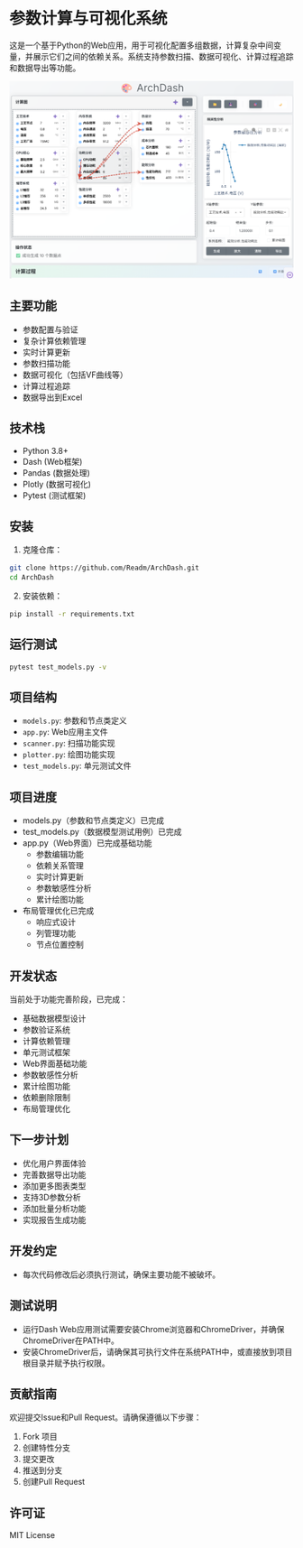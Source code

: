 # 参数计算与可视化系统

这是一个基于Python的Web应用，用于可视化配置多组数据，计算复杂中间变量，并展示它们之间的依赖关系。系统支持参数扫描、数据可视化、计算过程追踪和数据导出等功能。

![系统界面预览](screenshot.png)

## 主要功能

- 参数配置与验证
- 复杂计算依赖管理
- 实时计算更新
- 参数扫描功能
- 数据可视化（包括VF曲线等）
- 计算过程追踪
- 数据导出到Excel

## 技术栈

- Python 3.8+
- Dash (Web框架)
- Pandas (数据处理)
- Plotly (数据可视化)
- Pytest (测试框架)

## 安装

1. 克隆仓库：
```bash
git clone https://github.com/Readm/ArchDash.git
cd ArchDash
```

2. 安装依赖：
```bash
pip install -r requirements.txt
```

## 运行测试

```bash
pytest test_models.py -v
```

## 项目结构

- `models.py`: 参数和节点类定义
- `app.py`: Web应用主文件
- `scanner.py`: 扫描功能实现
- `plotter.py`: 绘图功能实现
- `test_models.py`: 单元测试文件

## 项目进度

- models.py（参数和节点类定义）已完成
- test_models.py（数据模型测试用例）已完成
- app.py（Web界面）已完成基础功能
  - 参数编辑功能
  - 依赖关系管理
  - 实时计算更新
  - 参数敏感性分析
  - 累计绘图功能
- 布局管理优化已完成
  - 响应式设计
  - 列管理功能
  - 节点位置控制

## 开发状态

当前处于功能完善阶段，已完成：
- 基础数据模型设计
- 参数验证系统
- 计算依赖管理
- 单元测试框架
- Web界面基础功能
- 参数敏感性分析
- 累计绘图功能
- 依赖删除限制
- 布局管理优化

## 下一步计划

- 优化用户界面体验
- 完善数据导出功能
- 添加更多图表类型
- 支持3D参数分析
- 添加批量分析功能
- 实现报告生成功能

## 开发约定

- 每次代码修改后必须执行测试，确保主要功能不被破坏。

## 测试说明

- 运行Dash Web应用测试需要安装Chrome浏览器和ChromeDriver，并确保ChromeDriver在PATH中。
- 安装ChromeDriver后，请确保其可执行文件在系统PATH中，或直接放到项目根目录并赋予执行权限。

## 贡献指南

欢迎提交Issue和Pull Request。请确保遵循以下步骤：

1. Fork 项目
2. 创建特性分支
3. 提交更改
4. 推送到分支
5. 创建Pull Request

## 许可证

MIT License 